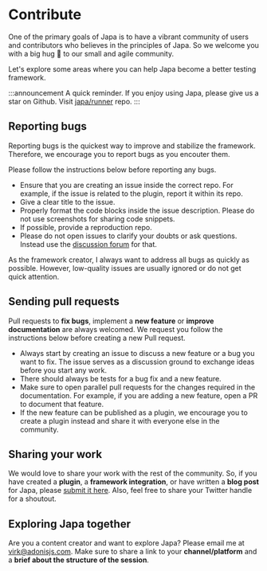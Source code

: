 # Contribute
One of the primary goals of Japa is to have a vibrant community of users and contributors who believes in the principles of Japa. So we welcome you with a big hug 🤗 to our small and agile community.

Let's explore some areas where you can help Japa become a better testing framework.

:::announcement
A quick reminder. If you enjoy using Japa, please give us a star on Github. Visit [japa/runner](https://github.com/japa/runner/stargazers) repo.
:::

## Reporting bugs
Reporting bugs is the quickest way to improve and stabilize the framework. Therefore, we encourage you to report bugs as you encouter them.

Please follow the instructions below before reporting any bugs.

- Ensure that you are creating an issue inside the correct repo. For example, if the issue is related to the plugin, report it within its repo.
- Give a clear title to the issue.
- Properly format the code blocks inside the issue description. Please do not use screenshots for sharing code snippets.
- If possible, provide a reproduction repo.
- Please do not open issues to clarify your doubts or ask questions. Instead use the [discussion forum](https://github.com/adonisjs/core/discussions/new?category=japa) for that.

As the framework creator, I always want to address all bugs as quickly as possible. However, low-quality issues are usually ignored or do not get quick attention.

## Sending pull requests
Pull requests to **fix bugs**, implement a **new feature** or **improve documentation** are always welcomed. We request you follow the instructions below before creating a new Pull request.

- Always start by creating an issue to discuss a new feature or a bug you want to fix. The issue serves as a discussion ground to exchange ideas before you start any work.
- There should always be tests for a bug fix and a new feature.
- Make sure to open parallel pull requests for the changes required in the documentation. For example, if you are adding a new feature, open a PR to document that feature.
- If the new feature can be published as a plugin, we encourage you to create a plugin instead and share it with everyone else in the community.

## Sharing your work
We would love to share your work with the rest of the community. So, if you have created a **plugin**, a **framework integration**, or have written a **blog post** for Japa, please [submit it here](). Also, feel free to share your Twitter handle for a shoutout.

## Exploring Japa together
Are you a content creator and want to explore Japa? Please email me at virk@adonisjs.com. Make sure to share a link to your **channel/platform** and a **brief about the structure of the session**.
